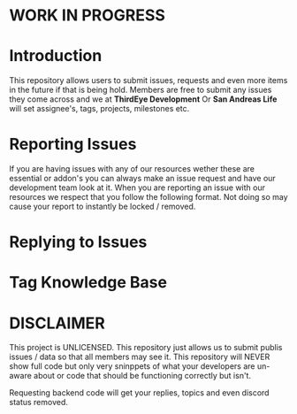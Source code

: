 # WORK IN PROGRESS

# Introduction
This repository allows users to submit issues, requests and even more items in the future if that is being hold. Members are free to submit any issues they come across and we at **ThirdEye Development** Or **San Andreas Life** will set assignee's, tags, projects, milestones etc.

# Reporting Issues
If you are having issues with any of our resources wether these are essential or addon's you can always make an issue request and have our development team look at it. When you are reporting an issue with our resources we respect that you follow the following format. Not doing so may cause your report to instantly be locked / removed.



# Replying to Issues


# Tag Knowledge Base


# DISCLAIMER
This project is UNLICENSED. This repository just allows us to submit publis issues / data so that all members may see it. This repository will NEVER show full code but only very sninppets of what your developers are un-aware about or code that should be functioning correctly but isn't.

Requesting backend code will get your replies, topics and even discord status removed.
